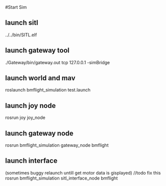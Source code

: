 #Start Sim


## launch sitl
../../bin/SITL.elf

## launch gateway tool
./Gateway/bin/gateway.out tcp 127.0.0.1 -simBridge

## launch world and mav
roslaunch bmflight_simulation test.launch

## launch joy node
rosrun joy joy_node

## launch gateway node
rosrun bmflight_simulation gateway_node bmflight

## launch interface
(sometimes buggy relaunch untill get motor data is gisplayed) //todo fix this
rosrun bmflight_simulation sitl_interface_node bmflight
